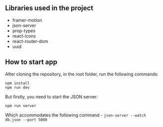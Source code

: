 ## Libraries used in the project

- framer-motion
- json-server
- prop-types
- react-icons
- react-router-dom
- uuid

## How to start app

After cloning the repository, in the root folder, run the following commands: 

    npm install
    npm run dev

But firstly, you need to start the JSON server:

    npm run server
    
Which accommodates the following command - `json-server --watch db.json --port 5000`
